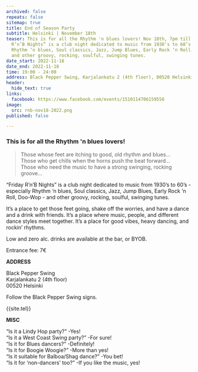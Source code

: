 ```yaml
---
archived: false
repeats: false
sitemap: true
title: End of Season Party
subtitle: Helsinki | November 18th
teaser: This is for all the Rhythm 'n blues lovers! Nov 18th, 7pm till midnight. “Friday
  R’n’B Nights” is a club night dedicated to music from 1930’s to 60’s - especially
  Rhythm ‘n blues, Soul classics, Jazz, Jump Blues, Early Rock ‘n Roll, Doo-Wop -
  and other groovy, rocking, soulful, swinging tunes.
date_start: 2022-11-18
date_end: 2022-11-18
time: 19:00 - 24:00
address: Black Pepper Swing, Karjalankatu 2 (4th floor), 00520 Helsinki, Finland
header:
  hide_text: true
links:
  facebook: https://www.facebook.com/events/1510114706159556
image:
  src: rnb-nov18-2022.png
published: false

---
```

### This is for all the Rhythm 'n blues lovers!

> Those whose feet are itching to good, old rhythm and blues...  
> Those who get chills when the horns push the beat forward...  
> Those who need the music to have a strong swinging, rocking groove...  

“Friday R’n’B Nights” is a club night dedicated to music from 1930’s to 60’s - especially Rhythm ‘n blues, Soul classics, Jazz, Jump Blues, Early Rock ‘n Roll, Doo-Wop - and other groovy, rocking, soulful, swinging tunes.

It’s a place to get those feet going, shake off the worries, and have a dance and a drink with friends. It’s a place where music, people, and different dance styles meet together. It’s a place for good vibes, heavy dancing, and rockin’ rhythms.

Low and zero alc. drinks are available at the bar, or BYOB.

Entrance fee: 7€


**ADDRESS**

Black Pepper Swing  
Karjalankatu 2 (4th floor)  
00520 Helsinki  

Follow the Black Pepper Swing signs.

{{site.tel}}


**MISC**

“Is it a Lindy Hop party?” -Yes!  
“Is it a West Coast Swing party?” -For sure!  
“Is it for Blues dancers?” -Definitely!  
“Is it for Boogie Woogie?” -More than yes!  
“Is it suitable for Balboa/Shag dance?” -You bet!  
“Is it for ‘non-dancers’ too?” -If you like the music, yes!